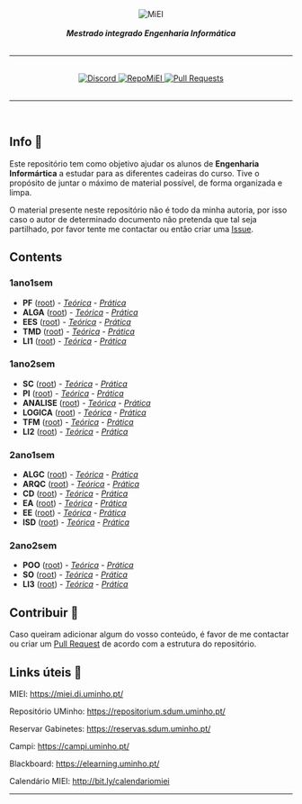 <div align="center">
    <img src="https://i.imgur.com/GOGaHkq.jpg" align="center" alt="MiEI">
    <br>
    <br>
    <strong><i>Mestrado integrado Engenharia Informática</i></strong>
    <br>
    <br>
    <hr>
    <br>
    <a href="https://discord.gg/m3kVwYM">
        <img src="https://img.shields.io/discord/418433020719136768.svg?colorB=Blue&logo=discord&label=Discord&style=for-the-badge" alt="Discord">
    </a>
    <a href="https://github.com/andreubita/miei-resumos">
        <img src="https://img.shields.io/badge/Resumos-MiEI-orange?style=for-the-badge" alt="RepoMiEI">
    </a>
    <a href="https://github.com/andreubita/miei/pulls">
        <img src="https://img.shields.io/github/issues-pr/andreubita/miei?style=for-the-badge&colorB=37f149" alt="Pull Requests">
    </a>
</div>
<br>
<hr>
<br>

## Info 📍

Este repositório tem como objetivo ajudar os alunos de **Engenharia Informártica** a estudar para as diferentes cadeiras do curso. Tive o propósito de juntar o máximo de material possível, de forma organizada e limpa.

O material presente neste repositório não é todo da minha autoria, por isso caso o autor de determinado documento não pretenda que tal seja partilhado, por favor tente me contactar ou então criar uma [Issue](https://github.com/andreubita/miei/issues).

## Contents

### 1ano1sem

- **PF** ([root](https://github.com/andreubita/miei/tree/master/src/1ano/1sem/pf)) - [*Teórica*](https://github.com/andreubita/miei/tree/master/src/1ano/1sem/pf/trc) - [*Prática*](https://github.com/andreubita/miei/tree/master/src/1ano/1sem/pf/prt)
- **ALGA** ([root](https://github.com/andreubita/miei/tree/master/src/1ano/1sem/alga)) - [*Teórica*](https://github.com/andreubita/miei/tree/master/src/1ano/1sem/alga/trc) - [*Prática*](https://github.com/andreubita/miei/tree/master/src/1ano/1sem/alga/prt)
- **EES** ([root](https://github.com/andreubita/miei/tree/master/src/1ano/1sem/ees)) - [*Teórica*](https://github.com/andreubita/miei/tree/master/src/1ano/1sem/ees/trc) - [*Prática*](https://github.com/andreubita/miei/tree/master/src/1ano/1sem/ees/prt)
- **TMD** ([root](https://github.com/andreubita/miei/tree/master/src/1ano/1sem/tmd)) - [*Teórica*](https://github.com/andreubita/miei/tree/master/src/1ano/1sem/tmd/trc) - [*Prática*](https://github.com/andreubita/miei/tree/master/src/1ano/1sem/tmd/prt)
- **LI1** ([root](https://github.com/andreubita/miei/tree/master/src/1ano/1sem/li1)) - [*Teórica*](https://github.com/andreubita/miei/tree/master/src/1ano/1sem/li1/trc) - [*Prática*](https://github.com/andreubita/miei/tree/master/src/1ano/1sem/li1/prt)

### 1ano2sem

- **SC** ([root](https://github.com/andreubita/miei/tree/master/src/1ano/1sem/sc)) - [*Teórica*](https://github.com/andreubita/miei/tree/master/src/1ano/1sem/sc/trc) - [*Prática*](https://github.com/andreubita/miei/tree/master/src/1ano/1sem/sc/prt)
- **PI** ([root](https://github.com/andreubita/miei/tree/master/src/1ano/1sem/pi)) - [*Teórica*](https://github.com/andreubita/miei/tree/master/src/1ano/1sem/pi/trc) - [*Prática*](https://github.com/andreubita/miei/tree/master/src/1ano/1sem/pi/prt)
- **ANALISE** ([root](https://github.com/andreubita/miei/tree/master/src/1ano/1sem/analise)) - [*Teórica*](https://github.com/andreubita/miei/tree/master/src/1ano/1sem/analise/trc) - [*Prática*](https://github.com/andreubita/miei/tree/master/src/1ano/1sem/analise/prt)
- **LOGICA** ([root](https://github.com/andreubita/miei/tree/master/src/1ano/1sem/logica)) - [*Teórica*](https://github.com/andreubita/miei/tree/master/src/1ano/1sem/logica/trc) - [*Prática*](https://github.com/andreubita/miei/tree/master/src/1ano/1sem/logica/prt)
- **TFM** ([root](https://github.com/andreubita/miei/tree/master/src/1ano/1sem/tfm)) - [*Teórica*](https://github.com/andreubita/miei/tree/master/src/1ano/1sem/tfm/trc) - [*Prática*](https://github.com/andreubita/miei/tree/master/src/1ano/1sem/tfm/prt)
- **LI2** ([root](https://github.com/andreubita/miei/tree/master/src/1ano/1sem/li2)) - [*Teórica*](https://github.com/andreubita/miei/tree/master/src/1ano/1sem/li2/trc) - [*Prática*](https://github.com/andreubita/miei/tree/master/src/1ano/1sem/li2/prt)

### 2ano1sem

- **ALGC** ([root](https://github.com/andreubita/miei/tree/master/src/2ano/1sem/algc)) - [*Teórica*](https://github.com/andreubita/miei/tree/master/src/2ano/1sem/algc/trc) - [*Prática*](https://github.com/andreubita/miei/tree/master/src/2ano/1sem/algc/prt)
- **ARQC** ([root](https://github.com/andreubita/miei/tree/master/src/2ano/1sem/arqc)) - [*Teórica*](https://github.com/andreubita/miei/tree/master/src/2ano/1sem/arqc/trc) - [*Prática*](https://github.com/andreubita/miei/tree/master/src/2ano/1sem/arqc/prt)
- **CD** ([root](https://github.com/andreubita/miei/tree/master/src/2ano/1sem/cd)) - [*Teórica*](https://github.com/andreubita/miei/tree/master/src/2ano/1sem/cd/trc) - [*Prática*](https://github.com/andreubita/miei/tree/master/src/2ano/1sem/cd/prt)
- **EA** ([root](https://github.com/andreubita/miei/tree/master/src/2ano/1sem/ea)) - [*Teórica*](https://github.com/andreubita/miei/tree/master/src/2ano/1sem/ea/trc) - [*Prática*](https://github.com/andreubita/miei/tree/master/src/2ano/1sem/ea/prt)
- **EE** ([root](https://github.com/andreubita/miei/tree/master/src/1sem/2ano/ee)) - [*Teórica*](https://github.com/andreubita/miei/tree/master/src/2ano/1sem/ee/trc) - [*Prática*](https://github.com/andreubita/miei/tree/master/src/2ano/1sem/ee/prt)
- **ISD** ([root](https://github.com/andreubita/miei/tree/master/src/1sem/2ano/isd)) - [*Teórica*](https://github.com/andreubita/miei/tree/master/src/2ano/1sem/isd/trc) - [*Prática*](https://github.com/andreubita/miei/tree/master/src/2ano/1sem/isd/prt)

### 2ano2sem

- **POO** ([root](https://github.com/andreubita/miei/tree/master/src/2ano/2sem/poo)) - [*Teórica*](https://github.com/andreubita/miei/tree/master/src/2ano/2sem/poo/trc) - [*Prática*](https://github.com/andreubita/miei/tree/master/src/2ano/2sem/poo/prt)
- **SO** ([root](https://github.com/andreubita/miei/tree/master/src/2ano/2sem/so)) - [*Teórica*](https://github.com/andreubita/miei/tree/master/src/2ano/2sem/so/trc) - [*Prática*](https://github.com/andreubita/miei/tree/master/src/2ano/2sem/so/prt)
- **LI3** ([root](https://github.com/andreubita/miei/tree/master/src/2ano/2sem/li3)) - [*Teórica*](https://github.com/andreubita/miei/tree/master/src/2ano/2sem/li3/trc) - [*Prática*](https://github.com/andreubita/miei/tree/master/src/2ano/2sem/li3/prt)

## Contribuir 📩

Caso queiram adicionar algum do vosso conteúdo, é favor de me contactar ou criar um [Pull Request](https://github.com/andreubita/miei/pulls) de acordo com a estrutura do repositório.

## Links úteis 🔗

MIEI: <https://miei.di.uminho.pt/>

Repositório UMinho: <https://repositorium.sdum.uminho.pt/>

Reservar Gabinetes: <https://reservas.sdum.uminho.pt/>

Campi: <https://campi.uminho.pt/>

Blackboard: <https://elearning.uminho.pt/>

Calendário MIEI: <http://bit.ly/calendariomiei>

---
